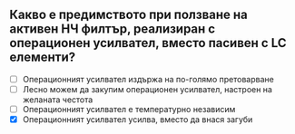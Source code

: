 ## Какво е предимството при ползване на активен НЧ филтър, реализиран с операционен усилвател, вместо пасивен с LC елементи?

<!-- Верният отговор е отбелязан с [X] -->

- [ ] Операционният усилвател издържа на по-голямо претоварване
- [ ] Лесно можем да закупим операционен усилвател, настроен на желаната честота
- [ ] Операционният усилвател е температурно независим
- [X] Операционният усилвател усилва, вместо да внася загуби

